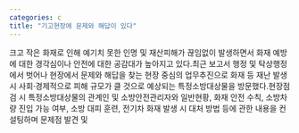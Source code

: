 ```yaml
---
categories: c
title: "기고현장에 문제와 해답이 있다"
---
```

크고 작은 화재로 인해 예기치 못한 인명 및 재산피해가 끊임없이 발생하면서 화재 예방에 대한 경각심이나 안전에 대한 공감대가 높아지고 있다.최근 보고서 행정 및 탁상행정에서 벗어나 현장에서 문제와 해답을 찾는 현장 중심의 업무추진으로 화재 등 재난 발생 시 사회‧경제적으로 피해 규모가 클 것으로 예상되는 특정소방대상물을 방문했다.현장점검 시 특정소방대상물의 관계인 및 소방안전관리자와 일반현황, 화재 안전 수칙, 소방차량 진입 가능 여부, 소방 대피 훈련, 전기차 화재 발생 시 대처 방법 등에 관한 내용을 컨설팅하며 문제점 발견 및